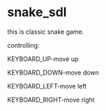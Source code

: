 # snake_sdl
this is classic snake game.

controlling:

KEYBOARD_UP-move up

KEYBOARD_DOWN-move down

KEYBOARD_LEFT-move left

KEYBOARD_RIGHT-move right
